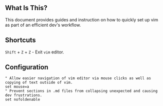 ## **What Is This?**

This document provides guides and instruction on how to quickly set up vim as part of an efficient dev's workflow.

## **Shortcuts**

`Shift` + `Z` + `Z` - Exit `vim` editor.
 

## **Configuration**

```.vimrc
" Allow easier navigation of vim editor via mouse clicks as well as copying of text outside of vim.
set mouse=a
" Prevent sections in .md files from collapsing unexpected and causing dev frustrations.
set nofoldenable
```


